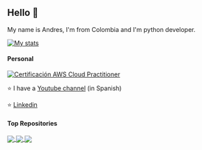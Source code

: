 ## Hello 👋

My name is Andres, I'm from Colombia and I'm python developer.


[![My stats](https://awesome-github-stats.azurewebsites.net/user-stats/Rojas-Andres/?cardType=level&theme=github-dark&Background=000000)](https://git.io/awesome-stats-card)
#### Personal
[![Certificación AWS Cloud Practitioner](https://images.credly.com/size/340x340/images/00634f82-b07f-4bbd-a6bb-53de397fc3a6/image.png)](https://www.credly.com/badges/c3187c65-14a3-4d9d-bf13-2a5f323c807c)


⭐ I have a [Youtube channel](https://www.youtube.com/channel/UCj5WYkcZwQSoQlOHuL_AaGQ) (in Spanish)

⭐ [Linkedin](https://www.linkedin.com/in/andres-felipe-rojas-londo%C3%B1o-4b7689161/)

#### Top Repositories

<a href="https://github.com/Rojas-Andres/Flask-rest-api">
  <img align="center" src="https://github-readme-stats.vercel.app/api/pin/?username=Rojas-Andres&repo=Flask-rest-api&theme=buefy" />
</a>

<a href="https://github.com/Rojas-Andres/proyecto-web-django">
  <img align="center" src="https://github-readme-stats.vercel.app/api/pin/?username=Rojas-Andres&repo=proyecto-web-django&theme=buefy" />
</a>

<a href="https://github.com/Rojas-Andres/GEORREFERENCIACION-CARTOPY">
  <img align="center" src="https://github-readme-stats.vercel.app/api/pin/?username=Rojas-Andres&repo=GEORREFERENCIACION-CARTOPY&theme=buefy" />
</a>
